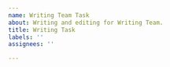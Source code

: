 ```yaml
---
name: Writing Team Task
about: Writing and editing for Writing Team.
title: Writing Task
labels: ''
assignees: ''

---
```



